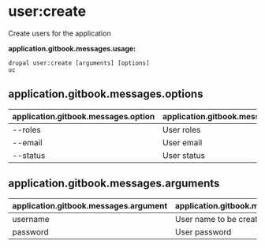 # user:create
Create users for the application

**application.gitbook.messages.usage:**
```
drupal user:create [arguments] [options]
uc
```

## application.gitbook.messages.options
application.gitbook.messages.option | application.gitbook.messages.details
-------|-------------
--roles | User roles
--email | User email
--status | User status

## application.gitbook.messages.arguments
application.gitbook.messages.argument | application.gitbook.messages.details
---------|-------------
username | User name to be created
password | User password
